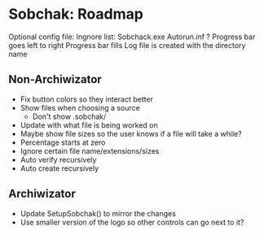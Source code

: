 ﻿# Sobchak: Roadmap

Optional config file:
    Ingnore list:
        Sobchack.exe
        Autorun.inf
        ?
Progress bar goes left to right
Progress bar fills
Log file is created with the directory name

## Non-Archiwizator
* Fix button colors so they interact better
* Show files when choosing a source
    * Don't show .sobchak/
* Update with what file is being worked on
* Maybe show file sizes so the user knows if a file will take a while?
* Percentage starts at zero
* Ignore certain file name/extensions/sizes
* Auto verify recursively
* Auto create recursively


## Archiwizator
* Update SetupSobchak() to mirror the changes
* Use smaller version of the logo so other controls can go next to it?